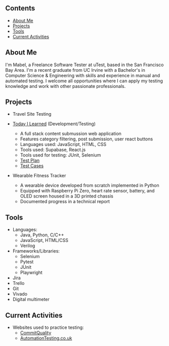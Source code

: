 ## Contents
- [About Me](#about-me)
- [Projects](#projects)
- [Tools](#tools)
- [Current Activities](#current-activities)

## About Me

I'm Mabel, a Freelance Software Tester at uTest, based in the San Francisco Bay Area. I'm a recent graduate from UC Irvine with a Bachelor's in Computer Science & Engineering with skills and experience in manual and automated testing. I welcome all opportunities where I can apply my testing knowledge and work with other passionate professionals.

## Projects

- Travel Site Testing 

- [Today I Learned](https://til-jade.vercel.app/) (Development/Testing)
  - A full stack content submussion web application
  - Features category filtering, post submission, user react buttons
  - Languages used: JavaScript, HTML, CSS
  - Tools used: Supabase, React.js
  - Tools used for testing: JUnit, Selenium
  - [Test Plan](https://docs.google.com/spreadsheets/d/14A78SC3P_wehpYxjX0zUXgEOlh7ZEwzh8ahoZmUkGC4/edit?usp=sharing)
  - [Test Cases](https://github.com/book-end/TIL-App-Tests)

- Wearable Fitness Tracker
  - A wearable device developed from scratch implemented in Python
  - Equipped with Raspberry Pi Zero, heart rate sensor, battery, and OLED screen housed in a 3D printed chassis
  - Documented progress in a technical report

## Tools

- Languages:
  - Java, Python, C/C++
  - JavaScript, HTML/CSS
  - Verilog
- Frameworks/Libraries:
  - Selenium
  - Pytest
  - JUnit
  - Playwright
- Jira
- Trello
- Git
- Vivado
- Digital multimeter

## Current Activities

- Websites used to practice testing:
  - [CommitQuality](https://commitquality.com/)
  - [AutomationTesting.co.uk](https://www.automationtesting.co.uk/index.html)
